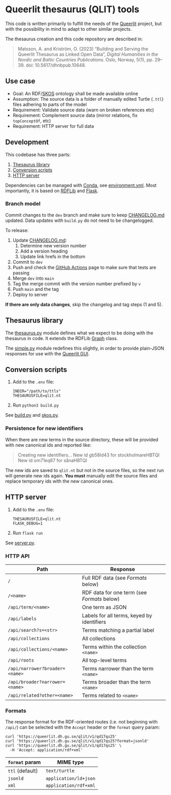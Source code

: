 # Queerlit thesaurus (QLIT) tools

This code is written primarily to fulfill the needs of the [Queerlit](https://queerlit.dh.gu.se/) project, but with the possibility in mind to adapt to other similar projects.

The thesaurus creation and this code repository are described in:

> Matsson, A. and Kriström, O. (2023) “Building and Serving the Queerlit Thesaurus as Linked Open Data”, _Digital Humanities in the Nordic and Baltic Countries Publications_. Oslo, Norway, 5(1), pp. 29–39. doi: 10.5617/dhnbpub.10648.

## Use case

- Goal: An RDF/[SKOS](https://www.w3.org/2004/02/skos/) ontology shall be made available online
- Assumption: The source data is a folder of manually edited Turtle (`.ttl`) files adhering to parts of the model
- Requirement: Validate source data (warn on broken references etc)
- Requirement: Complement source data (mirror relations, fix `topConceptOf`, etc)
- Requirement: HTTP server for full data

## Development

This codebase has three parts:

1. [Thesaurus library](#thesaurus-library)
2. [Conversion scripts](#conversion-scripts)
3. [HTTP server](#http-server)

Dependencies can be managed with [Conda](https://docs.conda.io/en/latest/), see [environment.yml](./environment.yml). Most importantly, it is based on [RDFLib](https://rdflib.readthedocs.io/en/stable/) and [Flask](https://flask.palletsprojects.com/en/2.1.x/).

### Branch model

Commit changes to the `dev` branch and make sure to keep [CHANGELOG.md](CHANGELOG.md) updated. Data updates with `build.py` do not need to be changelogged.

To release:

1. Update [CHANGELOG.md](CHANGELOG.md):
   1. Determine new version number
   2. Add a version heading
   3. Update link hrefs in the bottom
2. Commit to `dev`
3. Push and check the [GitHub Actions](https://github.com/gu-gridh/queerlit-terms/actions) page to make sure that tests are passing
4. Merge `dev` into `main`
5. Tag the merge commit with the version number prefixed by `v`
6. Push `main` and the tag
7. Deploy to server

**If there are only data changes**, skip the changelog and tag steps (1 and 5).

## Thesaurus library

The [thesaurus.py](qlit/thesaurus.py) module defines what we expect to be doing with the thesaurus in code. It extends the RDFLib [Graph](https://rdflib.readthedocs.io/en/stable/apidocs/rdflib.html#rdflib.graph.Graph) class.

The [simple.py](qlit/simple.py) module redefines this slightly, in order to provide plain-JSON responses for use with the [Queerlit GUI](https://github.com/CDH-DevTeam/queerlit-gui).

## Conversion scripts

1. Add to the `.env` file:
   ```
   INDIR="/path/to/ttls"
   THESAURUSFILE=qlit.nt
   ```
2. Run `python3 build.py`

See [build.py](build.py) and [skos.py](qlit/skos.py).

### Persistence for new identifiers

When there are new terms in the source directory, these will be provided with new canonical ids and reported like:

> Creating new identifiers...
> New id gb58ld43 for stockholmareHBTQI
> New id om71eq87 for sånaHBTQI

The new ids are saved to `qlit.nt` but not in the source files, so the next run will generate new ids again. **You must** manually edit the source files and replace temporary ids with the new canonical ones.

## HTTP server

1. Add to the `.env` file:
   ```
   THESAURUSFILE=qlit.nt
   FLASK_DEBUG=1
   ```
2. Run `flask run`

See [server.py](qlit/server.py).

### HTTP API

| Path                           | Response                                    |
| ------------------------------ | ------------------------------------------- |
| `/`                            | Full RDF data (see _Formats_ below)         |
| `/<name>`                      | RDF data for one term (see _Formats_ below) |
| `/api/term/<name>`             | One term as JSON                            |
| `/api/labels`                  | Labels for all terms, keyed by identifiers  |
| `/api/search?s=<str>`          | Terms matching a partial label              |
| `/api/collections`             | All collections                             |
| `/api/collections/<name>`      | Terms within the collection `<name>`        |
| `/api/roots`                   | All top-level terms                         |
| `/api/narrower?broader=<name>` | Terms narrower than the term `<name>`       |
| `/api/broader?narrower=<name>` | Terms broader than the term `<name>`        |
| `/api/related?other=<name>`    | Terms related to `<name>`                   |

### Formats

The response format for the RDF-oriented routes (i.e. not beginning with `/api/`) can be selected with the `Accept` header or the `format` query param:

```
curl 'https://queerlit.dh.gu.se/qlit/v1/qd17qs25'
curl 'https://queerlit.dh.gu.se/qlit/v1/qd17qs25?format=jsonld'
curl 'https://queerlit.dh.gu.se/qlit/v1/qd17qs25' \
  -H 'Accept: application/rdf+xml'
```

| `format` param  | MIME type             |
| --------------- | --------------------- |
| `ttl` (default) | `text/turtle`         |
| `jsonld`        | `application/ld+json` |
| `xml`           | `application/rdf+xml` |
